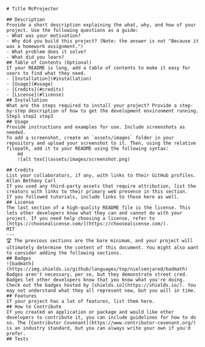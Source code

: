 

    # Title McProjecter

    ## Description
    Provide a short description explaining the what, why, and how of your project. Use the following questions as a guide:
    - What was your motivation?
    - Why did you build this project? (Note: the answer is not "Because it was a homework assignment.")
    - What problem does it solve?
    - What did you learn?
    ## Table of Contents (Optional)
    If your README is long, add a table of contents to make it easy for users to find what they need.
    - [Installation](#installation)
    - [Usage](#usage)
    - [Credits](#credits)
    - [License](#license)
    ## Installation
    What are the steps required to install your project? Provide a step-by-step description of how to get the development environment running.
    Step1 step2 step3
    ## Usage
    Provide instructions and examples for use. Include screenshots as needed.
    To add a screenshot, create an `assets/images` folder in your repository and upload your screenshot to it. Then, using the relative filepath, add it to your README using the following syntax:
        md
        ![alt text](assets/images/screenshot.png)
        
    ## Credits
    List your collaborators, if any, with links to their GitHub profiles.
    Allan Bethany Carl
    If you used any third-party assets that require attribution, list the creators with links to their primary web presence in this section.
    If you followed tutorials, include links to those here as well.
    ## License
    The last section of a high-quality README file is the license. This lets other developers know what they can and cannot do with your project. If you need help choosing a license, refer to [https://choosealicense.com/](https://choosealicense.com/).
    MIT
    ---
    🏆 The previous sections are the bare minimum, and your project will ultimately determine the content of this document. You might also want to consider adding the following sections.
    ## Badges
    ![badmath](https://img.shields.io/github/languages/top/nielsenjared/badmath)
    Badges aren't necessary, per se, but they demonstrate street cred. Badges let other developers know that you know what you're doing. Check out the badges hosted by [shields.io](https://shields.io/). You may not understand what they all represent now, but you will in time.
    ## Features
    If your project has a lot of features, list them here.
    ## How to Contribute
    If you created an application or package and would like other developers to contribute it, you can include guidelines for how to do so. The [Contributor Covenant](https://www.contributor-covenant.org/) is an industry standard, but you can always write your own if you'd prefer.
    ## Tests
    